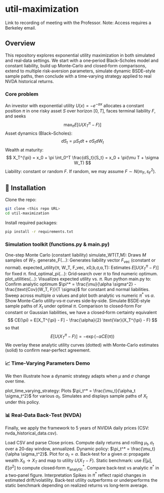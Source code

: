 # util-maximization
Link to recording of meeting with the Professor.
Note: Access requires a Berkeley email.


## Overview
This repository explores exponential utility maximization in both simulated and real‐data settings. We start with a one‐period Black–Scholes model and constant liability, build up Monte‐Carlo and closed‐form comparisons, extend to multiple risk‐aversion parameters, simulate dynamic BSDE–style sample paths, then conclude with a time‐varying strategy applied to real NVDA historical returns.

### Core problem
An investor with exponential utility $U(x) = -e^{-\alpha x}$ allocates a constant position $\pi$ in one risky asset $S$ over horizon $[0, T]$, faces terminal liability $F$, and seeks
$$ \max_{\pi} E[U(X_T^{\pi} - F)] $$
Asset dynamics (Black–Scholes):
$$ dS_t = \mu S_t dt + \sigma S_t dW_t $$
Wealth at maturity:
$$ X_T^{\pi} = x_0 + \pi \int_0^T \frac{dS_t}{S_t} = x_0 + \pi(\mu T + \sigma W_T) $$
Liability: constant or random $F$. If random, we may assume $F \sim N(m_F, s_F^2)$.


## 🚀 Installation
Clone the repo:

```bash
git clone <this repo URL>
cd util-maximization
```

Install required packages:
```bash
pip install -r requirements.txt
```

### Simulation toolkit (functions.py & main.py)
One-step Monte Carlo (constant liability)
simulate_WT(T,M): Draws $M$ samples of $W_T$.
generate_F(...): Generates liability vector $F_{\text{vec}}$ (constant or normal).
expected_utility(π, W_T, F_vec, x0,b,σ,α,T): Estimates $E[U(X_T^{\pi} - F)]$ for fixed $\pi$.
find_optimal_pi(...): Grid‐search over $\pi$ to find numeric optimum.
plot_utilities(...): Visualizes expected utility vs. $\pi$.
Run python main.py to:
Confirm analytic optimum $\pi^* = \frac{\mu}{\alpha \sigma^2} - \frac{\text{Cov}(W_T, F)}{T \sigma}$ for constant and normal liabilities.
Sweep across multiple $\alpha$ values and plot both analytic vs numeric $\pi^*$ vs $\alpha$.
Show Monte‐Carlo utility‐vs‐$\pi$ curves side‐by‐side.
Simulate BSDE‐style sample paths of $X_t$ under optimal $\pi$.
Comparison to closed‐form For constant or Gaussian liabilities, we have a closed‐form certainty equivalent $$ CE(\pi) = E[X_T^{\pi} - F] - \frac{\alpha}{2} \text{Var}(X_T^{\pi} - F) $$ so that $$ E[U(X_T^{\pi} - F)] = -\exp(-\alpha CE(\pi)) $$ We overlay these analytic utility curves (dotted) with Monte‐Carlo estimates (solid) to confirm near‐perfect agreement.
### 📈 Time‐Varying Parameters Demo
We then illustrate how a dynamic strategy adapts when $\mu$ and $\sigma$ change over time.

plot_time_varying_strategy:
Plots $\pi_t^* = \frac{\mu_t}{\alpha_t \sigma_t^2}$ for various $\alpha_t$.
Simulates and displays sample paths of $X_t$ under this policy.
### 📊 Real‐Data Back‐Test (NVDA)
Finally, we apply the framework to 5 years of NVIDIA daily prices (CSV: nvda_historical_data.csv).

Load CSV and parse Close prices.
Compute daily returns and rolling $\mu_t, \sigma_t$ over a 20‐day window, annualized.
Dynamic policy: $\pi_t^* = \frac{\mu_t}{\alpha \sigma_t^2}$. Plot for $\alpha_t = \alpha$.
Back‐test for a given $\alpha$: propagate wealth $X_0 \rightarrow X_T$ and map to utility $U(X_T - F)$.
Static benchmark: use $E[\mu], E[\sigma^2]$ to compute closed‐form $\pi_{\text{analytic}}^*$.
Compare back‐test vs analytic $\pi^*$ in a two‐panel figure.
Interpretation
Spikes in $\pi^*$ reflect rapid changes in estimated drift/volatility.
Back‐test utility outperforms or underperforms the static benchmark depending on realized returns vs long‐term average.
